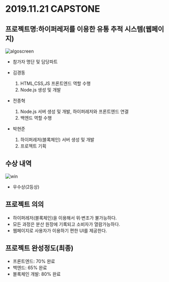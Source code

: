 # 2019.11.21 CAPSTONE

## 프로젝트명:하이퍼레저를 이용한 유통 추적 시스템(웹페이지)

![algoscreen](https://user-images.githubusercontent.com/48907339/99373472-c95f3500-2904-11eb-845a-c092307bb75a.png)

- 참가자 명단 및 담당파트

- 김경동

  1. HTML,CSS,JS 프론트엔드 역할 수행
  2. Node.js 생성 및 개발

- 전종혁

  1. Node.js 서버 생성 및 개발, 하이퍼레저와 프론트엔드 연결
  2. 백엔드 역할 수행

- 박현준

  1. 하이퍼레저(블록체인) 서버 생성 및 개발
  2. 프로젝트 기획

## 수상 내역

![win](https://user-images.githubusercontent.com/48907339/99374379-ddeffd00-2905-11eb-8eb5-fd0b4a91abf9.jpg)

- 우수상(2등상)

## 프로젝트 의의

- 하이퍼레저(블록체인)을 이용해서 위·변조가 불가능하다.
- 모든 과정은 분산 원장에 기록되고 소비자가 열람가능하다.
- 웹페이지로 사용자가 이용하기 편한 UI를 제공한다.

## 프로젝트 완성정도(최종)

- 프론트엔드: 70% 완료
- 백엔드: 65% 완료
- 블록체인 개발: 80% 완료
